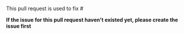 This pull request is used to fix #

**If the issue for this pull request haven't existed yet, please create the issue first**
